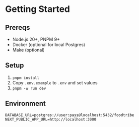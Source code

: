 # Getting Started

## Prereqs
- Node.js 20+, PNPM 9+
- Docker (optional for local Postgres)
- Make (optional)

## Setup
1. `pnpm install`
2. Copy `.env.example` to `.env` and set values
3. `pnpm -w run dev`

## Environment
```
DATABASE_URL=postgres://user:pass@localhost:5432/foodtribe
NEXT_PUBLIC_APP_URL=http://localhost:3000
```
